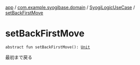 [app](../../index.md) / [com.example.syogibase.domain](../index.md) / [SyogiLogicUseCase](index.md) / [setBackFirstMove](./set-back-first-move.md)

# setBackFirstMove

`abstract fun setBackFirstMove(): `[`Unit`](https://kotlinlang.org/api/latest/jvm/stdlib/kotlin/-unit/index.html)

最初まで戻る

